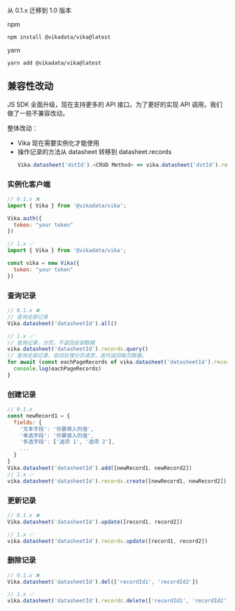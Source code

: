 从 0.1.x 迁移到 1.0 版本

npm
```shell
npm install @vikadata/vika@latest
```
yarn
```shell
yarn add @vikadata/vika@latest
```

## 兼容性改动

JS SDK 全面升级，现在支持更多的 API 接口。为了更好的实现 API 调用，我们做了一些不兼容改动。

整体改动：
+ Vika 现在需要实例化才能使用
+ 操作记录的方法从 datasheet 转移到 datasheet.records
  ```js
  Vika.datasheet('dstId').<CRUD Method> => vika.datasheet('dstId').records.<CRUD Method>
  ```

### 实例化客户端

```js
// 0.1.x ❌
import { Vika } from '@vikadata/vika';

Vika.auth({
  token: "your token"
})

// 1.x ✅
import { Vika } from '@vikadata/vika';

const vika = new Vika({
  token: "your token"
})

```

### 查询记录

```js
// 0.1.x ❌
// 查询全部记录
Vika.datasheet('datasheetId').all()

// 1.x ✅
// 查询记录，分页。不返回全部数据
vika.datasheet('datasheetId').records.query()
// 查询全部记录，自动处理分页请求，迭代返回每页数据。
for await (const eachPageRecords of vika.datasheet('datasheetId').records.queryAll()) {
  console.log(eachPageRecords)
}

```
### 创建记录
```js
// 0.1.x
const newRecord1 = {
  fields: {
    '文本字段': '你要填入的值',
    '单选字段': '你要填入的值',
    '多选字段': ['选项 1', '选项 2'],
    ...
  }
}
Vika.datasheet('datasheetId').add([newRecord1, newRecord2])
// 1.x ✅
vika.datasheet('datasheetId').records.create([newRecord1, newRecord2])

```

### 更新记录

```js
// 0.1.x ❌
Vika.datasheet('datasheetId').update([record1, record2])

// 1.x ✅
vika.datasheet('datasheetId').records.update([record1, record2])
```
### 删除记录

```js
// 0.1.x ❌
Vika.datasheet('datasheetId').del(['recordId1', 'recordId2'])

// 1.x ✅
vika.datasheet('datasheetId').records.delete(['recordId1', 'recordId2'])
```